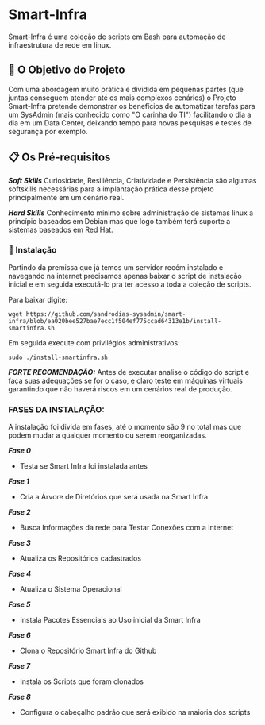 # Smart-Infra
Smart-Infra é uma coleção de scripts em Bash para automação de infraestrutura de rede em linux.

## 🚀 O Objetivo do Projeto

Com uma abordagem muito prática e dividida em pequenas partes (que juntas conseguem atender até os mais complexos cenários) o Projeto Smart-Infra pretende demonstrar os benefícios de automatizar tarefas para um SysAdmin (mais conhecido como "O carinha do TI") facilitando o dia a dia em um Data Center, deixando tempo para novas pesquisas e testes de segurança por exemplo.

## 📋 Os Pré-requisitos

***Soft Skills***
Curiosidade, Resiliência, Criatividade e Persistência são algumas softskills necessárias para a implantação prática desse projeto principalmente em um cenário real.

***Hard Skills***
Conhecimento mínimo sobre administração de sistemas linux a princípio baseados em Debian mas que logo também terá suporte a sistemas baseados em Red Hat.

### 🔧 Instalação

Partindo da premissa que já temos um servidor recém instalado e navegando na internet precisamos apenas baixar o script de instalação inicial e em seguida executá-lo pra ter acesso a toda a coleção de  scripts.

Para baixar digite:

```
wget https://github.com/sandrodias-sysadmin/smart-infra/blob/ea020bee527bae7ecc1f504ef775ccad64313e1b/install-smartinfra.sh
```

Em seguida execute com privilégios administrativos:

```
sudo ./install-smartinfra.sh
```

***FORTE RECOMENDAÇÃO:***
Antes de executar analise o código do script e faça suas adequações se for o caso, e claro teste em máquinas virtuais garantindo que não haverá riscos em um cenários real de produção.

### FASES DA INSTALAÇÃO:
A instalação foi divida em fases, até o momento são 9 no total mas que podem mudar a qualquer momento ou serem reorganizadas.

***Fase 0***
- Testa se Smart Infra foi instalada antes

***Fase 1***
- Cria a Árvore de Diretórios que será usada na Smart Infra

***Fase 2***
- Busca Informações da rede para Testar Conexões com a Internet

***Fase 3***
- Atualiza os Repositórios cadastrados

***Fase 4***
- Atualiza o Sistema Operacional

***Fase 5***
- Instala Pacotes Essenciais ao Uso inicial da Smart Infra

***Fase 6***
- Clona o Repositório Smart Infra do Github

***Fase 7***
- Instala os Scripts que foram clonados

***Fase 8***
- Configura o cabeçalho padrão que será exibido na maioria dos scripts

